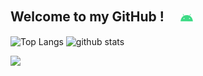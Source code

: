 ## Welcome to my GitHub ! 　<img alt="GIF" src="https://github.com/IK-20211125/IK-20211125/blob/main/android-studio.gif" width="4%" />

<p align="left"> 
  <img alt="Top Langs" height="150px" src="https://github-readme-stats.vercel.app/api/top-langs/?username=IK-20211125&show_icons=true&theme=dark" />
  <img alt="github stats" height="150px" src="https://github-readme-stats.vercel.app/api?username=IK-20211125&theme=dark&show_icons=ture" />
</p> 
<a href="https://github.com/IK-20211125">
    <img src="https://komarev.com/ghpvc/?username=IK-20211125&color=lightgrey"/>
    </a>

<!--
**IK-20211125/IK-20211125** is a ✨ _special_ ✨ repository because its `README.md` (this file) appears on your GitHub profile.

Here are some ideas to get you started:

- 🔭 I’m currently working on ...
- 🌱 I’m currently learning ...
- 👯 I’m looking to collaborate on ...
- 🤔 I’m looking for help with ...
- 💬 Ask me about ...
- 📫 How to reach me: ...
- 😄 Pronouns: ...
- ⚡ Fun fact: ...
-->

